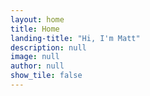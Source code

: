 ```yaml
---
layout: home
title: Home
landing-title: "Hi, I'm Matt"
description: null
image: null
author: null
show_tile: false
---
```

